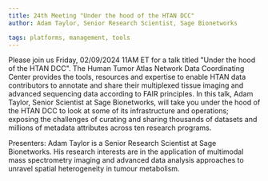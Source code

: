 ```yaml
---
title: 24th Meeting "Under the hood of the HTAN DCC"
author: Adam Taylor, Senior Research Scientist, Sage Bionetworks

tags: platforms, management, tools
---
```


Please join us Friday, 02/09/2024 11AM ET for a talk titled "Under the hood of the HTAN DCC". The Human Tumor Atlas Network Data Coordinating Center provides the tools, resources and expertise to enable HTAN data contributors to annotate and share their multiplexed tissue imaging and advanced sequencing data according to FAIR principles. In this talk, Adam Taylor, Senior Scientist at Sage Bionetworks, will take you under the hood of the HTAN DCC to look at some of its infrastructure and operations; exposing the challenges of curating and sharing thousands of datasets and millions of metadata attributes across ten research programs.

Presenters: Adam Taylor is a Senior Research Scientist at Sage Bionetworks. His research interests are in the application of multimodal mass spectrometry imaging and advanced data analysis approaches to unravel spatial heterogeneity in tumour metabolism.


